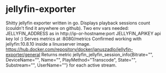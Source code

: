 # jellyfin-exporter
Shitty jellyfin exporter written in go. 
Displays playback sessions count (couldn't find it anywhere on github). 
Two env vars needed: 
JELLYFIN_ADDRESS as in http://ip-or-hostname:port 
JELLYFIN_APIKEY api key lol :) 
Serves metrics at :8080/metrics
Confirmed working with jellyfin:10.8.10 inside a linuxserver image.
https://hub.docker.com/repository/docker/januszadlo/jellyfin-exporter/general
Returns metric jellyfin_jellyfin_session_info{Bitrate="", DeviceName="", Name="", PlayMethod="Transcode", State="", Substream="", UserName=""} for each active stream.
